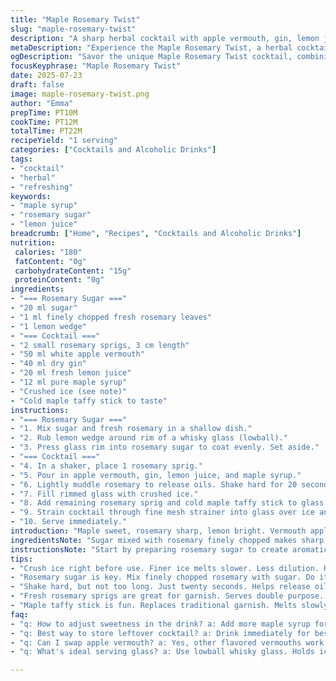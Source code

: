 ```yaml
---
title: "Maple Rosemary Twist"
slug: "maple-rosemary-twist"
description: "A sharp herbal cocktail with apple vermouth, gin, lemon juice, and a hint of maple syrup. Rimmed glass with rosemary-infused sugar and crowned with cold maple taffy for a touch of sweetness. Uses crushed rosemary to release aroma. Garnished with fresh rosemary sprigs. A refreshing, zesty mix, balancing floral and sweet notes with a subtle herbal bite."
metaDescription: "Experience the Maple Rosemary Twist, a herbal cocktail blending apple vermouth and gin for a refreshing sip bursting with flavors"
ogDescription: "Savor the unique Maple Rosemary Twist cocktail, combining zesty lemon, herbal notes, and a hint of sweetness for a delightful drink."
focusKeyphrase: "Maple Rosemary Twist"
date: 2025-07-23
draft: false
image: maple-rosemary-twist.png
author: "Emma"
prepTime: PT10M
cookTime: PT12M
totalTime: PT22M
recipeYield: "1 serving"
categories: ["Cocktails and Alcoholic Drinks"]
tags:
- "cocktail"
- "herbal"
- "refreshing"
keywords:
- "maple syrup"
- "rosemary sugar"
- "lemon juice"
breadcrumb: ["Home", "Recipes", "Cocktails and Alcoholic Drinks"]
nutrition: 
 calories: "180"
 fatContent: "0g"
 carbohydrateContent: "15g"
 proteinContent: "0g"
ingredients:
- "=== Rosemary Sugar ==="
- "20 ml sugar"
- "1 ml finely chopped fresh rosemary leaves"
- "1 lemon wedge"
- "=== Cocktail ==="
- "2 small rosemary sprigs, 3 cm length"
- "50 ml white apple vermouth"
- "40 ml dry gin"
- "20 ml fresh lemon juice"
- "12 ml pure maple syrup"
- "Crushed ice (see note)"
- "Cold maple taffy stick to taste"
instructions:
- "=== Rosemary Sugar ==="
- "1. Mix sugar and fresh rosemary in a shallow dish."
- "2. Rub lemon wedge around rim of a whisky glass (lowball)."
- "3. Press glass rim into rosemary sugar to coat evenly. Set aside."
- "=== Cocktail ==="
- "4. In a shaker, place 1 rosemary sprig."
- "5. Pour in apple vermouth, gin, lemon juice, and maple syrup."
- "6. Lightly muddle rosemary to release oils. Shake hard for 20 seconds."
- "7. Fill rimmed glass with crushed ice."
- "8. Add remaining rosemary sprig and cold maple taffy stick to glass."
- "9. Strain cocktail through fine mesh strainer into glass over ice and garnish."
- "10. Serve immediately."
introduction: "Maple sweet, rosemary sharp, lemon bright. Vermouth apple hints ghost under gin’s crisp bite. Ice crushed to powder, cool and dense. Glass rimmed, sticky sugar with piney sparkle. Taffy cold, melty slow. Mix. Shake hard—herbs crushed, scents burst. Pour through fine sieve. Garnish with woody twigs and maple stick. Sip slow, taste layers unfold. Refreshing, green, woody sweet with tart lemon shake. Wooden aroma lingers after the last drop. Simple ingredients. Complex dance. Herbal, sweet, citrus weaving quick song in glass. No fluff or filler. Just parts talking. Let herbs talk loud."
ingredientsNote: "Sugar mixed with rosemary finely chopped makes sharp sweet crust around glass edge. Lemon juice helps sugar stick and adds sour brightness. Using white apple vermouth adds fruity depth, not overpowering but subtle fruity undercurrent. Gin swapped with dry, herbal forward style for stronger botanical notes. Mapping syrup reduced slightly, not too sweet, just balance woodsy touch. Rosemary sprigs short, easy to muddle and also to use as aromatic garnish. Crushed ice finer than cubes melts slow, holds chill with texture. Maple taffy stick cold, slowly melting adds slow drip of sweetness, fun and unique touch replacing usual stir sticks or lemon twists."
instructionsNote: "Start by preparing rosemary sugar to create aromatic coating on glass rim. Mix sugar and rosemary well so flavor distributes. Lemon wedge rubbed liberally to wet rim, press in sugar mix evenly. Setting rimmed glass aside lets sugar set while making cocktail. Add fresh sprig into shaker with liquids to bruise leaves gently, not pulverize, releasing bright piney notes. Shake vigorously enough to chill and mix without over bruising herbs. Strain over crushed ice to maintain texture and cooling sensation. Garnishing with fresh sprig plus maple taffy stick adds aroma and slow sweetness release as drinking. Serve immediately to enjoy aromatic rim and freshest herbal flavor. Using fine strainer keeps bits out, smooth sip while letting aromas on garnish shine. Crush ice just before use for best freshness and texture."
tips:
- "Crush ice right before use. Finer ice melts slower. Less dilution. Keeps the drink colder. Good texture for sipping. Makes the drink feel chill."
- "Rosemary sugar is key. Mix finely chopped rosemary with sugar. Do it well. Makes rim flavorful. Lemon juice sticks. Sweet and sharp contrast."
- "Shake hard, but not too long. Just twenty seconds. Helps release oils. Muddle gently for flavors. Don't obliterate rosemary. Light pressure works."
- "Fresh rosemary sprigs are great for garnish. Serves double purpose. Aromatic and pretty. Adds herbal scent to drink. Use short sprigs, easy."
- "Maple taffy stick is fun. Replaces traditional garnish. Melts slowly. Drips sweetness. Unique twist for cocktail. Get creative with flavors too."
faq:
- "q: How to adjust sweetness in the drink? a: Add more maple syrup for sweetness. Or cut down on it. Change balance according to taste."
- "q: Best way to store leftover cocktail? a: Drink immediately for best flavor. Can chill for later. Shake well to mix before serving."
- "q: Can I swap apple vermouth? a: Yes, other flavored vermouths work. But can change drink profile. Try different flavors, see how it goes."
- "q: What's ideal serving glass? a: Use lowball whisky glass. Holds ice and drink well. Keeps the chill longer, supports rim decoration too."

---
```


